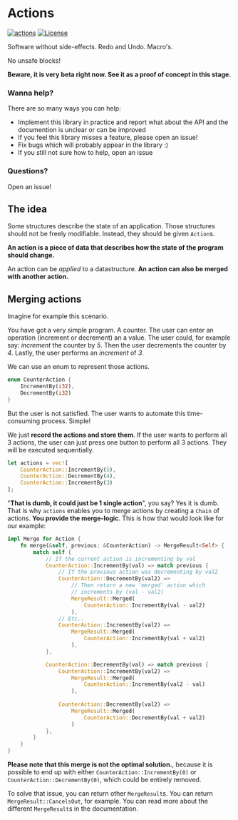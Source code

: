 # Actions
[![actions](https://docs.rs/actions/badge.svg)](https://docs.rs/actions/)
[![License](https://img.shields.io/badge/license-MIT-blue.svg)](https://raw.githubusercontent.com/actions-library/actions.rs/master/LICENSE)

Software without side-effects. Redo and Undo. Macro's.

No unsafe blocks!

**Beware, it is very beta right now.
See it as a proof of concept in this stage.**

### Wanna help?
There are so many ways you can help:
- Implement this library in practice and report what about the API and the documention is unclear or can be improved
- If you feel this library misses a feature, please open an issue!
- Fix bugs which will probably appear in the library :)
- If you still not sure how to help, open an issue

### Questions?

Open an issue!

## The idea
Some structures describe the state of an application. Those structures should not be freely modifiable. Instead, they should be given `Action`s.

**An action is a piece of data that describes how the state of the program should change.**

An action can be *applied* to a datastructure. **An action can also be merged with another action.**

## Merging actions
Imagine for example this scenario.

You have got a very simple program. A counter.
The user can enter an operation (increment or decrement) an a value. The user could, for example say: *increment* the counter by *5*. Then the user decrements the counter by *4*. Lastly, the user performs an *increment* of *3*.

We can use an enum to represent those actions.

```rust
enum CounterAction {
    IncrementBy(i32),
    DecrementBy(i32)
}
```

But the user is not satisfied. The user wants to automate this time-consuming process. Simple!

We just **record the actions and store them**. If the user wants to perform all 3 actions, the user can just press one button to perform all 3 actions. They will be executed sequentially.

```rust
let actions = vec![
    CounterAction::IncrementBy(5),
    CounterAction::DecrementBy(4),
    CounterAction::IncrementBy(3)
];
```

"**That is dumb, it could just be 1 single action**", you say? Yes it is dumb. That is why `actions` enables you to merge actions by creating a `Chain` of actions. **You provide the merge-logic**. This is how that would look like for our example:


```rust
impl Merge for Action {
    fn merge(&self, previous: &CounterAction) -> MergeResult<Self> {
        match self {
            // If the current action is incrementing by val
            CounterAction::IncrementBy(val) => match previous {
                // If the previous action was decrementing by val2
                CounterAction::DecrementBy(val2) => 
                    // Then return a new 'merged' action which
                    // increments by (val - val2)
                    MergeResult::Merged(
                        CounterAction::IncrementBy(val - val2)
                    ),
                // Etc..
                CounterAction::IncrementBy(val2) =>
                    MergeResult::Merged(
                        CounterAction::IncrementBy(val + val2)
                    ),
            },

            CounterAction::DecrementBy(val) => match previous {
                CounterAction::IncrementBy(val2) =>
                    MergeResult::Merged(
                        CounterAction::IncrementBy(val2 - val)
                    ),
                
                CounterAction::DecrementBy(val2) =>
                    MergeResult::Merged(
                        CounterAction::DecrementBy(val + val2)
                    )
            },
        }
    }
}
```

**Please note that this merge is not the optimal solution.**, because it is possible to end up with either `CounterAction::IncrementBy(0)` or `CounterAction::DecrementBy(0)`, which could be entirely removed.

To solve that issue, you can return other `MergeResult`s. You can return `MergeResult::CancelsOut`, for example. You can read more about the different `MergeResult`s in the documentation.
